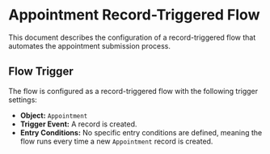# Appointment Record-Triggered Flow

This document describes the configuration of a record-triggered flow that automates the appointment submission process.

## Flow Trigger

The flow is configured as a record-triggered flow with the following trigger settings:

* **Object:** `Appointment`
* **Trigger Event:**  A record is created.
* **Entry Conditions:**  No specific entry conditions are defined, meaning the flow runs every time a new `Appointment` record is created.
